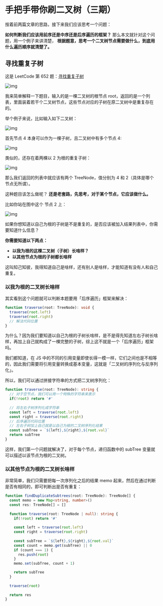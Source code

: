 # 手把手带你刷二叉树（三期）

按着前两篇文章的思路，接下来我们应该思考一个问题：

**如何判断我们应该用前序还是中序还是后序遍历的框架？**
那么本文就针对这个问题，用一个例子来讲清楚， **根据题意，思考一个二叉树节点需要做什么，到底用什么遍历顺序就清楚了。**

## 寻找重复子树

这是 LeetCode 第 652 题：[寻找重复子树](https://leetcode-cn.com/problems/find-duplicate-subtrees/)

![img](https://gblobscdn.gitbook.com/assets%2F-LrtQOWSnDdXhp3kYN4k%2Fsync%2Fc5d33bdd4bd5783da315516419c6fa4d5f64566b.png?alt=media)

我来简单解释一下题目，输入的是一棵二叉树的根节点 root，返回的是一个列表，里面装着若干个二叉树节点，这些节点对应的子树在原二叉树中是重复存在的。

举个例子来说，比如输入如下二叉树：

![img](https://gblobscdn.gitbook.com/assets%2F-LrtQOWSnDdXhp3kYN4k%2Fsync%2F4d33f1815464502d0e8f7f4000ae3de3412c9081.png?alt=media)

首先节点 4 本身可以作为一棵子树，且二叉树中有多个节点 4:

![img](https://gblobscdn.gitbook.com/assets%2F-LrtQOWSnDdXhp3kYN4k%2Fsync%2F943e3fe721bf1ba78edb92a5a4e305a9c5e29c4f.png?alt=media)

类似的，还存在着两棵以 2 为根的重复子树：

![img](https://gblobscdn.gitbook.com/assets%2F-LrtQOWSnDdXhp3kYN4k%2Fsync%2Ffb81126be53ad2689e192e8c468d1d1f30def845.png?alt=media)

那么我们返回的列表中就应该有两个 TreeNode，值分别为 4 和 2（具体是哪个节点无所谓）。

这种题目该怎么做呢？ **还是老套路，先思考，对于某个节点，它应该做什么。**

比如你站在图中这个 节点 2 上：

![img](https://gblobscdn.gitbook.com/assets%2F-LrtQOWSnDdXhp3kYN4k%2Fsync%2Fc95eb23a404a38260a4aa8c37f089fd1e4d6cdba.png?alt=media)

如果你想知道以自己为根的子树是不是重复的，是否应该被加入结果列表中，你需要知道什么信息？

**你需要知道以下两点：**

*   **以我为根的这棵二叉树（子树）长啥样？**
*   **以其他节点为根的子树都长啥样**

这叫知己知彼，我得知道自己是啥样，还有别人是啥样，才能知道有没有人和自己重复。

### 以我为根的二叉树长啥样

其实看到这个问题就可以判断本题要用「后序遍历」框架来解决：

```typescript
function traverse(root: TreeNode): void {
  traverse(root.left)
  traverse(root.right)
  // 解法代码位置
}
```

为什么？因为我们要知道以自己为根的子树长啥样，是不是得先知道左右子树长啥样，再加上自己就构成了一棵完整的子树，综上这不就是一个「后序遍历」框架吗。

我们都知道，在 JS 中的不同的引用变量即使长得一模一样，它们之间也是不相等的，因此我们需要将引用变量转换成基本变量，这就是「二叉树的序列化与反序列化」。

所以，我们可以通过拼接字符串的方式把二叉树序列化：

```typescript
function traverse(root: TreeNode): string {
  // 对于空节点，我们可以用一个特殊的字符串来表示
  if(!root) return '#'
  
  // 将左右子树序列化成字符串
  const left = traverse(root.left)
  const right = traverse(root.right)
  // 后序遍历代码位置
  // 左右子树加上自己就是以自己为根的二叉树序列化结果
  const subTree = `${left},${right},${root.val}`
  return subTree
}
```

这样，我们第一个问题就解决了，对于每个节点，递归函数中的 subTree 变量就可以描述以该节点为根的二叉树。

### 以其他节点为根的二叉树长啥样

非常简单，我们只需要把每一次序列化之后的结果 memo 起来，然后在通过判断是否有相同的，即可判断出是否有重复：

```typescript
function findDuplicateSubtrees(root: TreeNode): TreeNode[] {
  const memo = new Map<string, number>()
  const res: TreeNode[] = []
  
  function traverse(root: TreeNode | null): string {
    if(!root) return '#'
    
    const left = traverse(root.left)
    const right = traverse(root.right)
    
    const subTree = `${left},${right},${root.val}`
    const count = memo.get(subTree) || 0
    if (count === 1) {
      res.push(root)
    }
    memo.set(subTree, count + 1)

    return subTree
  }
  
  traverse(root)
  
  return res
}
```

